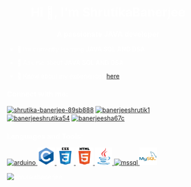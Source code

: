 <div style="background-image: url('https://www.google.com/url?sa=i&url=https%3A%2F%2Fgist.github.com%2Fbrettlangdon%2F85942af486eb79118467&psig=AOvVaw2-Y44c3KON6S63JUDCYPmh&ust=1720451246419000&source=images&cd=vfe&opi=89978449&ved=0CBEQjRxqFwoTCLCX1byalYcDFQAAAAAdAAAAABAJ.png'); background-size: cover; background-position: center; padding: 20px; color: white;">

<h1 align="center">Hi 👋, I'm ShrutikaBanerjee</h1>
<h3 align="center">A passionate JAVA developer</h3>

- 🌱 I’m currently learning <strong>JAVA SQL AND DSA</strong>

- 💬 Ask me about <strong>JAVA SQL AND DSA</strong>

- 📄 Know about my experiences [here](https://docs.google.com/document/d/1DREGmX49oR92onw9mhX_pYbIOsd60U0vTLoQZJlnXqI/edit#heading=h.5x0d5h95i329)

<h3 align="left">Connect with me:</h3>
<p align="left">
<a href="https://linkedin.com/in/shrutika-banerjee-89sb888" target="blank"><img align="center" src="https://raw.githubusercontent.com/rahuldkjain/github-profile-readme-generator/master/src/images/icons/Social/linked-in-alt.svg" alt="shrutika-banerjee-89sb888" height="30" width="40" /></a>
<a href="https://www.hackerrank.com/banerjeeshrutik1" target="blank"><img align="center" src="https://raw.githubusercontent.com/rahuldkjain/github-profile-readme-generator/master/src/images/icons/Social/hackerrank.svg" alt="banerjeeshrutik1" height="30" width="40" /></a>
<a href="https://www.leetcode.com/banerjeeshrutika54" target="blank"><img align="center" src="https://raw.githubusercontent.com/rahuldkjain/github-profile-readme-generator/master/src/images/icons/Social/leet-code.svg" alt="banerjeeshrutika54" height="30" width="40" /></a>
<a href="https://auth.geeksforgeeks.org/user/banerjeesha67c" target="blank"><img align="center" src="https://raw.githubusercontent.com/rahuldkjain/github-profile-readme-generator/master/src/images/icons/Social/geeks-for-geeks.svg" alt="banerjeesha67c" height="30" width="40" /></a>
</p>

<h3 align="left">Languages and Tools:</h3>
<p align="left">
  <a href="https://www.arduino.cc/" target="_blank" rel="noreferrer"> <img src="https://cdn.worldvectorlogo.com/logos/arduino-1.svg" alt="arduino" width="40" height="40"/> </a>
  <a href="https://www.cprogramming.com/" target="_blank" rel="noreferrer"> <img src="https://raw.githubusercontent.com/devicons/devicon/master/icons/c/c-original.svg" alt="c" width="40" height="40"/> </a>
  <a href="https://www.w3schools.com/css/" target="_blank" rel="noreferrer"> <img src="https://raw.githubusercontent.com/devicons/devicon/master/icons/css3/css3-original-wordmark.svg" alt="css3" width="40" height="40"/> </a>
  <a href="https://www.w3.org/html/" target="_blank" rel="noreferrer"> <img src="https://raw.githubusercontent.com/devicons/devicon/master/icons/html5/html5-original-wordmark.svg" alt="html5" width="40" height="40"/> </a>
  <a href="https://www.java.com" target="_blank" rel="noreferrer"> <img src="https://raw.githubusercontent.com/devicons/devicon/master/icons/java/java-original.svg" alt="java" width="40" height="40"/> </a>
  <a href="https://www.microsoft.com/en-us/sql-server" target="_blank" rel="noreferrer"> <img src="https://www.svgrepo.com/show/303229/microsoft-sql-server-logo.svg" alt="mssql" width="40" height="40"/> </a>
  <a href="https://www.mysql.com/" target="_blank" rel="noreferrer"> <img src="https://raw.githubusercontent.com/devicons/devicon/master/icons/mysql/mysql-original-wordmark.svg" alt="mysql" width="40" height="40"/> </a>
</p>

<p><img align="center" src="https://github-readme-stats.vercel.app/api/top-langs?username=shrutikabanerjee&show_icons=true&locale=en&layout=compact" alt="shrutikabanerjee" /></p>
</div>
